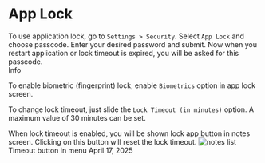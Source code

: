 # App Lock

To use application lock, go to `Settings > Security`. Select `App Lock` and choose passcode. Enter your desired password and submit. Now when you restart application or lock timeout is expired, you will be asked for this passcode.  
Info

To enable biometric (fingerprint) lock, enable `Biometrics` option in app lock screen.

To change lock timeout, just slide the `Lock Timeout (in minutes)` option. A maximum value of 30 minutes can be set.

When lock timeout is enabled, you will be shown lock app button in notes screen. Clicking on this button will reset the lock timeout.
![notes list](https://www.zettelnotes.com/assets/img/app-lock-timeout-button.jpeg) Timeout button in menu April 17, 2025
